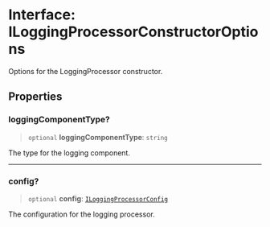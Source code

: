 # Interface: ILoggingProcessorConstructorOptions

Options for the LoggingProcessor constructor.

## Properties

### loggingComponentType?

> `optional` **loggingComponentType**: `string`

The type for the logging component.

***

### config?

> `optional` **config**: [`ILoggingProcessorConfig`](ILoggingProcessorConfig.md)

The configuration for the logging processor.
